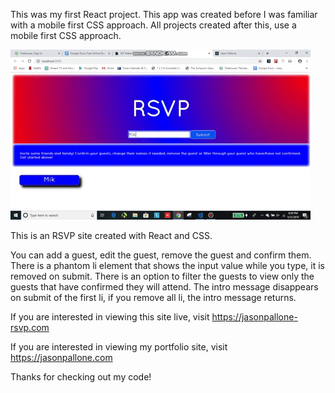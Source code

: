 This was my first React project. This app was created before I was familiar with a mobile first CSS approach. 
All projects created after this, use a mobile first CSS approach.

![RSVP site gif](/RSVP/public/rsvp-gif.gif)

This is an RSVP site created with React and CSS.

You can add a guest, edit the guest, remove the guest and confirm them. There is a phantom li element that shows the input value while you type, it is removed on submit. There is an option to filter the guests to view only the guests that have confirmed they will attend. The intro message disappears on submit of the first li, if you remove all li, the intro message returns. 

If you are interested in viewing this site live, visit https://jasonpallone-rsvp.com

If you are interested in viewing my portfolio site, visit https://jasonpallone.com

Thanks for checking out my code!


